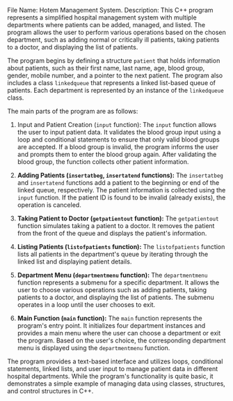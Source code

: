 File Name: Hotem Management System.
Description: 
This C++ program represents a simplified hospital management system with multiple departments where patients can be added, managed, and listed. The program allows the user to perform various operations based on the chosen department, such as adding normal or critically ill patients, taking patients to a doctor, and displaying the list of patients.

The program begins by defining a structure `patient` that holds information about patients, such as their first name, last name, age, blood group, gender, mobile number, and a pointer to the next patient. The program also includes a class `linkedqueue` that represents a linked list-based queue of patients. Each department is represented by an instance of the `linkedqueue` class.

The main parts of the program are as follows:

1. Input and Patient Creation (`input` function):
The `input` function allows the user to input patient data. It validates the blood group input using a loop and conditional statements to ensure that only valid blood groups are accepted. If a blood group is invalid, the program informs the user and prompts them to enter the blood group again. After validating the blood group, the function collects other patient information.

2. **Adding Patients (`insertatbeg`, `insertatend` functions):**
The `insertatbeg` and `insertatend` functions add a patient to the beginning or end of the linked queue, respectively. The patient information is collected using the `input` function. If the patient ID is found to be invalid (already exists), the operation is canceled.

3. **Taking Patient to Doctor (`getpatientout` function):**
The `getpatientout` function simulates taking a patient to a doctor. It removes the patient from the front of the queue and displays the patient's information.

4. **Listing Patients (`listofpatients` function):**
The `listofpatients` function lists all patients in the department's queue by iterating through the linked list and displaying patient details.

5. **Department Menu (`departmentmenu` function):**
The `departmentmenu` function represents a submenu for a specific department. It allows the user to choose various operations such as adding patients, taking patients to a doctor, and displaying the list of patients. The submenu operates in a loop until the user chooses to exit.

6. **Main Function (`main` function):**
The `main` function represents the program's entry point. It initializes four department instances and provides a main menu where the user can choose a department or exit the program. Based on the user's choice, the corresponding department menu is displayed using the `departmentmenu` function.

The program provides a text-based interface and utilizes loops, conditional statements, linked lists, and user input to manage patient data in different hospital departments. While the program's functionality is quite basic, it demonstrates a simple example of managing data using classes, structures, and control structures in C++.
